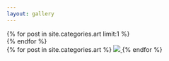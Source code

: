 ```yaml
---
layout: gallery
---
```

<div class="feature-wrapper">
    {% for post in site.categories.art limit:1 %}
        <div class="feature" style="background-image:url({{ post.imgsrc }})">
        </div>
    {% endfor %}
</div>
<div class="ribbon">
    {% for post in site.categories.art %}
         <a class="post-link" href="{{ post.url | prepend: site.baseurl }}" date="{{ post.date | date: "%b %-d, %Y" }}" title="{{ post.title }}">
            <img src="{{ post.imgsrc }}"/>
        </a>
    {% endfor %}
</div>